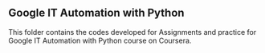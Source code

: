 ## Google IT Automation with Python
This folder contains the codes developed for Assignments and practice for Google IT Automation with Python course on Coursera. 
